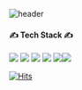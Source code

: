 ![header](https://capsule-render.vercel.app/api?type=waving&color=gradient&height=300&section=header&text=stellar%20halo&fontSize=90)


#### ✍️ Tech Stack ✍️

 <img src="https://img.shields.io/badge/Android-3DDC84?style=for-the-badge&logo=Android&logoColor=white"> <img src="https://img.shields.io/badge/Python-3776AB?style=for-the-badge&logo=Python&logoColor=white"> <img src="https://img.shields.io/badge/Java-007396?style=for-the-badge&logo=java&logoColor=white"> <img src="https://img.shields.io/badge/kotlin-7F52FF?style=for-the-badge&logo=Kotlin&logoColor=white"> <img src="https://img.shields.io/badge/github-181717?style=for-the-badge&logo=github&logoColor=white"><img src="https://img.shields.io/badge/&logo=#6DB33F&logoColor=green">

[![Hits](https://hits.seeyoufarm.com/api/count/incr/badge.svg?url=https%3A%2F%2Fgithub.com%2Fstellar-halo&count_bg=%23E5DEC3&title_bg=%2343683D&icon=android.svg&icon_color=%23FFFFFF&title=hits&edge_flat=false)](https://hits.seeyoufarm.com)
